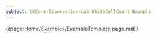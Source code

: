 ```yaml
---
subject: UKCore-Observation-Lab-WhiteCellCount-Example
---
```

{{page:Home/Examples/ExampleTemplate.page.md}}
